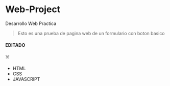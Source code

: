 # Web-Project

Desarrollo Web Practica

> Esto es una prueba de pagina web de un formulario con boton basico

#### EDITADO 

:skull_and_crossbones:

- HTML
- CSS
- JAVASCRIPT
  
